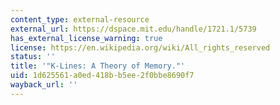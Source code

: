 ```yaml
---
content_type: external-resource
external_url: https://dspace.mit.edu/handle/1721.1/5739
has_external_license_warning: true
license: https://en.wikipedia.org/wiki/All_rights_reserved
status: ''
title: '"K-Lines: A Theory of Memory."'
uid: 1d625561-a0ed-418b-b5ee-2f0bbe8690f7
wayback_url: ''
---
```

